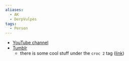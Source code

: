 ```yaml
---
aliases:
  - AK
  - DerpVulpes
tags:
  - Person
---
```

- [YouTube channel](https://www.youtube.com/channel/UCpuJCc5bCQC9JIj1i4sVioA)
- [Tumblr](https://derpvulpes.tumblr.com/)
	- there is some cool stuff under the `croc 2` tag ([link](https://derpvulpes.tumblr.com/tagged/Croc%202))